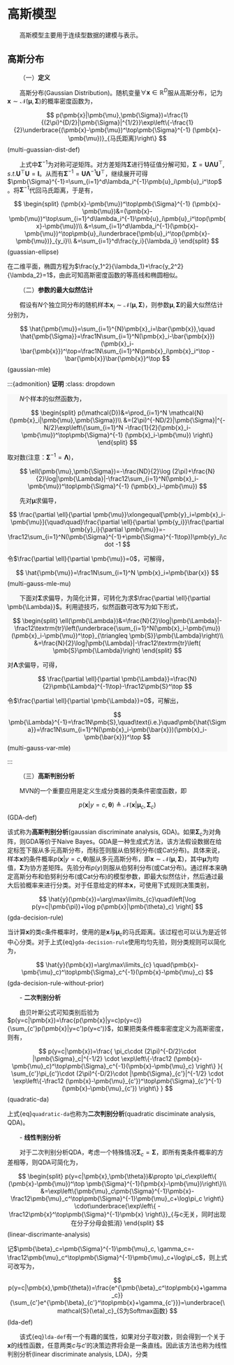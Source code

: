# 高斯模型

&emsp;&emsp;高斯模型主要用于连续型数据的建模与表示。

## 高斯分布


&emsp;&emsp;（一）**定义**

&emsp;&emsp;高斯分布(Gaussian Distribution)。随机变量$\forall \pmb{x}\in\mathbb{R}^D$服从高斯分布，记为$\pmb{x}\sim\mathcal{N}(\pmb{\mu},\pmb{\Sigma})$的概率密度函数为，

$$
p(\pmb{x}|\pmb{\mu},\pmb{\Sigma})=\frac{1}{(2\pi)^{D/2}|\pmb{\Sigma}|^{1/2}}\exp\left\{-\frac{1}{2}\underbrace{(\pmb{x}-\pmb{\mu})^\top\pmb{\Sigma}^{-1} (\pmb{x}-\pmb{\mu})}_{马氏距离}\right\}
$$(multi-guassian-dist-def)

&emsp;&emsp;上式中$\pmb{\Sigma}^{-1}$为对称可逆矩阵。对方差矩阵$\pmb{\Sigma}$进行特征值分解可知，$\pmb{\Sigma}=\pmb{U}\pmb{\Lambda}\pmb{U}^\top, s.t. \pmb{U}^\top\pmb{U}=\pmb{I}$。从而有$\pmb{\Sigma}^{-1}=\pmb{U}\pmb{\Lambda}^{-1}\pmb{U}^\top$，继续展开可得$\pmb{\Sigma}^{-1}=\sum_{i=1}^d\lambda_i^{-1}\pmb{u}_i\pmb{u}_i^\top$。将$\pmb{\Sigma}^{-1}$代回马氏距离，于是有，

$$
\begin{split}
(\pmb{x}-\pmb{\mu})^\top\pmb{\Sigma}^{-1} (\pmb{x}-\pmb{\mu})&=(\pmb{x}-\pmb{\mu})^\top\sum_{i=1}^d\lambda_i^{-1}\pmb{u}_i\pmb{u}_i^\top(\pmb{x}-\pmb{\mu})\\
&=\sum_{i=1}^d\lambda_i^{-1}(\pmb{x}-\pmb{\mu})^\top\pmb{u}_i\underbrace{\pmb{u}_i^\top(\pmb{x}-\pmb{\mu})}_{y_i}\\
&=\sum_{i=1}^d\frac{y_i}{\lambda_i}
\end{split}
$$(guassian-ellipse)

在二维平面，椭圆方程为$\frac{y_1^2}{\lambda_1}+\frac{y_2^2}{\lambda_2}=1$，由此可知高斯密度函数的等高线和椭圆相似。

&emsp;&emsp;（二）**参数的最大似然估计**

&emsp;&emsp;假设有$N$个独立同分布的随机样本$\pmb{x}_i\sim\mathcal{N}(\pmb{\mu},\pmb{\Sigma})$，则参数$\pmb{\mu},\pmb{\Sigma}$的最大似然估计分别为，

$$
\hat{\pmb{\mu}}=\sum_{i=1}^{N}\pmb{x}_i=\bar{\pmb{x}},\quad \hat{\pmb{\Sigma}}=\frac1N\sum_{i=1}^N(\pmb{x}_i-\bar{\pmb{x}})(\pmb{x}_i-\bar{\pmb{x}})^\top=\frac1N\sum_{i=1}^N\pmb{x}_i\pmb{x}_i^\top - \bar{\pmb{x}}\bar{\pmb{x}}^\top
$$(gaussian-mle)

:::{admonition} **证明**
:class: dropdown

<div style="background-color: #F8F8F8  ">

&emsp;&emsp;$N$个样本的似然函数为，

$$
\begin{split}
p(\mathcal{D})&=\prod_{i=1}^N \mathcal{N}(\pmb{x}_i|\pmb{\mu},\pmb{\Sigma})\\
&=(2\pi)^{-ND/2}|\pmb{\Sigma}|^{-N/2}\exp\left\{\sum_{i=1}^N  -\frac{1}{2}(\pmb{x}_i-\pmb{\mu})^\top\pmb{\Sigma}^{-1} (\pmb{x}_i-\pmb{\mu}) \right\}
\end{split}
$$

取对数(注意：$\pmb{\Sigma}^{-1}=\pmb{\Lambda}$)，

$$
\ell(\pmb{\mu},\pmb{\Sigma})=-\frac{ND}{2}\log (2\pi)+\frac{N}{2}\log|\pmb{\Lambda}|-\frac12\sum_{i=1}^N(\pmb{x}_i-\pmb{\mu})^\top\pmb{\Sigma}^{-1} (\pmb{x}_i-\pmb{\mu})
$$

&emsp;&emsp;先对$\pmb{\mu}$求偏导，

$$
\frac{\partial \ell}{\partial \pmb{\mu}}\xlongequal[\pmb{y}_i=\pmb{x}_i-\pmb{\mu}]{\quad\quad}\frac{\partial \ell}{\partial \pmb{y_i}}\frac{\partial \pmb{y}_i}{\partial \pmb{\mu}}=-\frac12\sum_{i=1}^N(\pmb{\Sigma}^{-1}+\pmb{\Sigma}^{-1\top})\pmb{y}_i\cdot -1
$$

令$\frac{\partial \ell}{\partial \pmb{\mu}}=0$，可解得，

$$
\hat{\pmb{\mu}}=\frac1N\sum_{i=1}^N \pmb{x}_i=\pmb{\bar{x}}
$$(multi-gauss-mle-mu)

&emsp;&emsp;下面对$\pmb{\Sigma}$求偏导，为简化计算，可转化为求$\frac{\partial \ell}{\partial \pmb{\Lambda}}$。利用迹技巧，似然函数可改写为如下形式，

$$
\begin{split}
\ell(\pmb{\Lambda})&=\frac{N}{2}\log|\pmb{\Lambda}|-\frac12\textrm{tr}\left(\underbrace{\sum_{i=1}^N(\pmb{x}_i-\pmb{\mu})(\pmb{x}_i-\pmb{\mu})^\top}_{\triangleq \pmb{S}}\pmb{\Lambda}\right)\\
&=\frac{N}{2}\log|\pmb{\Lambda}|-\frac12\textrm{tr}\left( \pmb{S}\pmb{\Lambda}\right)
\end{split}
$$

对$\pmb{\Lambda}$求偏导，可得，

$$
\frac{\partial \ell}{\partial \pmb{\Lambda}}=\frac{N}{2}\pmb{\Lambda}^{-1\top}-\frac12\pmb{S}^\top
$$

令$\frac{\partial \ell}{\partial \pmb{\Lambda}}=0$，可解出，

$$
\pmb{\Lambda}^{-1}=\frac1N\pmb{S},\quad\text{i.e.}\quad\pmb{\hat{\Sigma}}=\frac1N\sum_{i=1}^N(\pmb{x}_i-\pmb{\bar{x}})(\pmb{x}_i-\pmb{\bar{x}})^\top
$$(multi-gauss-var-mle)



</div>
:::

&emsp;&emsp;（三）**高斯判别分析**

&emsp;&emsp;MVN的一个重要应用是定义生成分类器的类条件密度函数，即

$$
p(\pmb{x}|y=c,\pmb{\theta})\triangleq\mathcal{N}(\pmb{x}|\pmb{\mu}_c,\pmb{\Sigma}_c)
$$(GDA-def)

该式称为**高斯判别分析**(gaussian discriminate analysis, GDA)。如果$\pmb{\Sigma}_c$为对角阵，则GDA等价于Naive Bayes。GDA是一种生成式方法，该方法假设数据在给定标签下服从多元高斯分布，而标签则服从伯努利分布(或Cat分布)。具体来说，样本$\pmb{x}$的条件概率$p(\pmb{x}|y=c,\pmb{\theta})$服从多元高斯分布，即$\pmb{x}\sim\mathcal{N}(\pmb{\mu},\pmb{\Sigma})$，其中$\pmb{\mu}$为均值，$\pmb{\Sigma}$为协方差矩阵。先验分布$p(y)$则服从伯努利分布(或Cat分布)。通过样本来确定高斯分布和伯努利分布(或Cat分布)的模型参数，即最大似然估计，然后通过最大后验概率来进行分类。对于任意给定的样本$\pmb{x}$，可使用下式规则决策类别，

 $$
\hat{y}(\pmb{x})=\arg\max\limits_{c}\quad\left[\log p(y=c|\pmb{\pi})+\log p(\pmb{x}|\pmb{\theta}_c) \right]
 $$(gda-decision-rule)

当计算$\pmb{x}$的类$c$条件概率时，使用的是$\pmb{x}$与$\pmb{\mu}_c$的马氏距离。该过程也可以认为是近邻中心分类。对于上式{eq}`gda-decision-rule`使用均匀先验，则分类规则可以简化为，

$$
\hat{y}(\pmb{x})=\arg\max\limits_{c} \quad(\pmb{x}-\pmb{\mu}_c)^\top\pmb{\Sigma}_c^{-1}(\pmb{x}-\pmb{\mu}_c)
$$(gda-decision-rule-without-prior)

&emsp;&emsp;- **二次判别分析**

&emsp;&emsp;由贝叶斯公式可知类别后验为$p(y=c|\pmb{x})=\frac{p(\pmb{x}|y=c)p(y=c)}{\sum_{c'}p(\pmb{x}|y=c')p(y=c')}$，如果把类条件概率密度定义为高斯密度，则有，

$$
p(y=c|\pmb{x})=\frac{ \pi_c\cdot (2\pi)^{-D/2}\cdot |\pmb{\Sigma}_c|^{-1/2} \cdot \exp\left\{-\frac12 (\pmb{x}-\pmb{\mu}_c)^\top\pmb{\Sigma}_c^{-1}(\pmb{x}-\pmb{\mu}_c) \right\} }{   \sum_{c'}\pi_{c'}\cdot (2\pi)^{-D/2}\cdot |\pmb{\Sigma}_{c'}|^{-1/2} \cdot \exp\left\{-\frac12 (\pmb{x}-\pmb{\mu}_{c'})^\top\pmb{\Sigma}_{c'}^{-1}(\pmb{x}-\pmb{\mu}_{c'}) \right\} }
$$(quadratic-da)

上式{eq}`quadratic-da`也称为**二次判别分析**(quadratic disciminate analysis, QDA)。

&emsp;&emsp;- **线性判别分析**

&emsp;&emsp;对于二次判别分析QDA，考虑一个特殊情况$\pmb{\Sigma}_c=\pmb{\Sigma}$，即所有类条件概率的方差相等，则QDA可简化为，

$$
\begin{split}
p(y=c|\pmb{x},\pmb{\theta})&\propto \pi_c\exp\left\{ (\pmb{x}-\pmb{\mu})^\top \pmb{\Sigma}^{-1}(\pmb{x}-\pmb{\mu})\right\}\\
&=\exp\left\{\pmb{\mu}_c\pmb{\Sigma}^{-1}\pmb{x}-\frac12\pmb{\mu}_c^\top\pmb{\Sigma}^{-1}\pmb{\mu}_c+\log\pi_c \right\} \cdot\underbrace{\exp\left\{ -\frac12\pmb{x}^\top\pmb{\Sigma}^{-1}\pmb{x} \right\}}_{与c无关，同时出现在分子分母会抵消}
\end{split}
$$(linear-discrimante-analysis)

记$\pmb{\beta}_c=\pmb{\Sigma}^{-1}\pmb{\mu}_c, \gamma_c=-\frac12\pmb{\mu}_c^\top\pmb{\Sigma}^{-1}\pmb{\mu}_c+\log\pi_c$，则上式可改写为，

$$
p(y=c|\pmb{x},\pmb{\theta})=\frac{e^{\pmb{\beta}_c^\top\pmb{x}+\gamma_c}}{\sum_{c'}e^{\pmb{\beta}_{c'}^\top\pmb{x}+\gamma_{c'}}}=\underbrace{\mathcal{S}(\eta)_c}_{S为Softmax函数}
$$(lda-def)

&emsp;&emsp;该式{eq}`lda-def`有一个有趣的属性，如果对分子取对数，则会得到一个关于$\pmb{x}$的线性函数，任意两类$c$与$c'$的决策边界将会是一条直线。因此该方法也称为线性判别分析(linear discriminate analysis, LDA)，分类